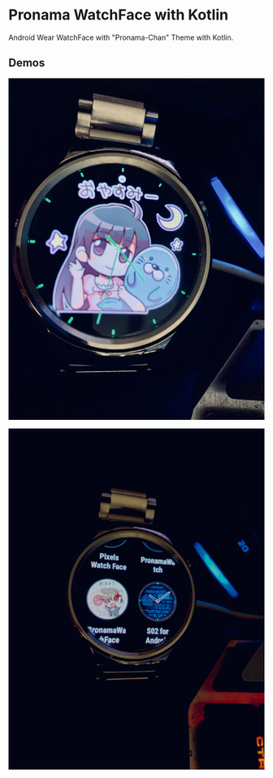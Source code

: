 # Pronama WatchFace with Kotlin

Android Wear WatchFace with "Pronama-Chan" Theme with Kotlin.

## Demos

![img](./docs/images/image1.jpg)

![img](./docs/images/image2.jpg)
